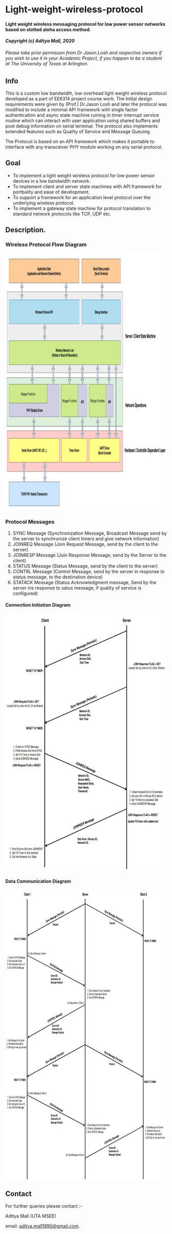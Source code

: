 # Light-weight-wireless-protocol

#### Light weight wireless messaging protocol for low power sensor networks based on slotted aloha access method.

**_Copyright (c) Aditya Mall, 2020_**
###### Please take prior permisson from Dr Jason.Losh and respective owners if you wish to use it in your Academic Project, if you happen to be a student at The University of Texas at Arlington.

## Info
This is a custom low bandwidth, low overhead light weight wireless protocol developed as a part of EE6314 project course work. The Initial design requirements were given by (Prof.) Dr.Jason Losh and later the protocol was modified to include a minimal API framework with single factor authentication and async state machine ruining in timer interrupt service routine which can interact with user application using shared buffers and post debug information on serial terminal. The protocol also implements extended features such as Quality of Service and Message Queuing.

The Protocol is based on an API framework which makes it portable to interface with any transceiver PHY module working on any serial protocol.

## Goal
* To implement a light weight wireless protocol for low power sensor devices in a low bandwidth network.
* To implement client and server state machines with API framework for portbality and ease of development.
* To support a framework for an application level protocol over the underlying wireless protocol.
* To implement a gateway state machine for protocol translation to standard network protocols like TCP, UDP etc.

## Description.

### Wireless Protocol Flow Diagram

<img src="https://github.com/adimalla/Light-weight-wireless-protocol/blob/master/docs/images/Selection_337.jpg" width="900" height="800" title="Layer Architecture">

### Protocol Messages
1. SYNC Message (Synchronization Message, Broadcast Message send by the server to synchronize client timers and give network
                 information)
2. JOINREQ Message (Join Request Message, send by the client to the server)
3. JOINRESP Message (Join Response Message, send by the Server to the client)
4. STATUS Message (Status Message, send by the client to the server)
5. CONTRL Message (Control Message, send by the server in response to status message, to the destination device)
6. STATACK Message (Status Acknowledgment message, Send by the server ins response to satus message, if quality of service is configured)

#### Connection Initiation Diagram
<img src="https://github.com/adimalla/Light-weight-wireless-protocol/blob/master/docs/images/Selection_338.jpg" width="800" height="800" title="Connection Iniation">

#### Data Communication Diagram
<img src="https://github.com/adimalla/Light-weight-wireless-protocol/blob/master/docs/images/Selection_339.jpg" width="900" height="900" title="Communication Diagram">


## Contact
For further queries please contact :- </br>

Aditya Mall (UTA MSEE)
</br>

email: aditya.mall1990@gmail.com.
